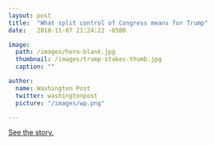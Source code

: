 ```yaml
---
layout: post
title:  "What split control of Congress means for Trump"
date:   2018-11-07 21:24:22 -0500

image:
  path: /images/hero-blank.jpg
  thumbnail: /images/trump-stakes-thumb.jpg
  caption: ""

author:
  name: Washington Post
  twitter: washingtonpost
  picture: "/images/wp.png"

---
```


[See the story.][project-link]


[project-link]: https://www.washingtonpost.com/graphics/2018/politics/congress-election-stakes/